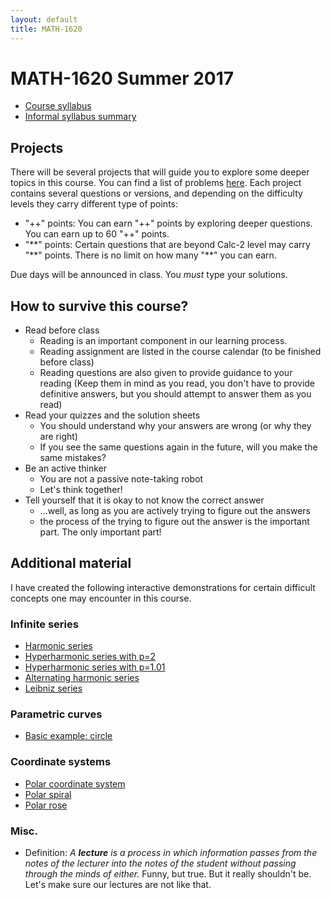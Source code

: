 ```yaml
---
layout: default
title: MATH-1620
---
```


# MATH-1620 Summer 2017

* [Course syllabus](syllabus/)
* [Informal syllabus summary](summary/)

## Projects

There will be several projects that will guide you to explore some deeper
topics in this course.
You can find a list of problems [here](projects/).
Each project contains several questions or versions,
and depending on the difficulty levels they carry different type of points:

* "++" points: You can earn "++" points by exploring deeper questions.
  You can earn up to 60 "++" points.
* "\*\*" points: Certain questions that are beyond Calc-2 level may carry
  "\*\*" points. There is no limit on how many "\*\*" you can earn.

Due days will be announced in class.
You _must_ type your solutions.

## How to survive this course?

* Read before class
  - Reading is an important component in our learning process.
  - Reading assignment are listed in the course calendar (to be finished before class)
  - Reading questions are also given to provide guidance to your reading
    (Keep them in mind as you read, you don't have to provide definitive answers,
    but you should attempt to answer them as you read)
* Read your quizzes and the solution sheets
  - You should understand why your answers are wrong (or why they are right)
  - If you see the same questions again in the future, will you make the same mistakes?
* Be an active thinker
  - You are not a passive note-taking robot
  - Let's think together!
* Tell yourself that it is okay to not know the correct answer
  - ...well, as long as you are actively trying to figure out the answers
  - the process of the trying to figure out the answer is the important part.
    The only important part!

## Additional material

I have created the following interactive demonstrations for certain
difficult concepts one may encounter in this course.

### Infinite series

- [Harmonic series](series-p1/)
- [Hyperharmonic series with p=2](series-p2/)
- [Hyperharmonic series with p=1.01](series-p101/)
- [Alternating harmonic series](series-a1/)
- [Leibniz series](series-leibniz/)

### Parametric curves

- [Basic example: circle](parametric/)

### Coordinate systems

- [Polar coordinate system](polar/)
- [Polar spiral](polar-spiral/)
- [Polar rose](polar-rose/)

### Misc.

* Definition: _A __lecture__ is a process in which information passes
  from the notes of the lecturer into the notes of the student
  without passing through the minds of either._
  Funny, but true.
  But it really shouldn't be.
  Let's make sure our lectures are not like that.
